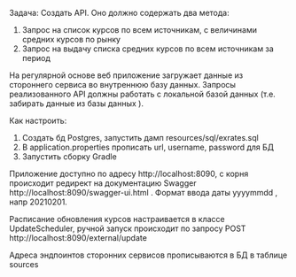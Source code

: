 Задача: 
Создать API. Оно должно содержать два метода: 
1) Запрос на список курсов по всем источникам, с величинами средних курсов по рынку 
2) Запрос на выдачу списка средних курсов по всем источникам за период 

На регулярной основе веб приложение загружает данные из стороннего сервиса во внутреннюю базу данных. Запросы реализованного API должны работать с локальной базой данных (т.е. забирать данные из базы данных ).

Как настроить:

1. Создать бд Postgres, запустить дамп resources/sql/exrates.sql
2. В application.properties прописать url, username, password для БД
3. Запустить сборку Gradle

Приложение доступно по адресу http://localhost:8090, с корня происходит редирект на документацию Swagger  http://localhost:8090/swagger-ui.html .
Формат ввода даты yyyymmdd , напр 20210201.

Расписание обновления курсов настраивается в классе UpdateScheduler, ручной запуск происходит по запросу POST http://localhost:8090/external/update 

Адреса эндпоинтов сторонних сервисов прописываются в БД в таблице sources


